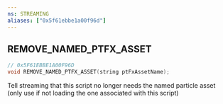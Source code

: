 ```yaml
---
ns: STREAMING
aliases: ["0x5f61ebbe1a00f96d"]
---
```

## REMOVE_NAMED_PTFX_ASSET

```c
// 0x5F61EBBE1A00F96D
void REMOVE_NAMED_PTFX_ASSET(string ptFxAssetName);
```

Tell streaming that this script no longer needs the named particle asset (only use if not loading the one associated with this script)

